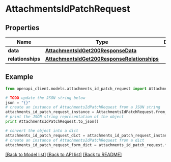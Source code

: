 # AttachmentsIdPatchRequest


## Properties
Name | Type | Description | Notes
------------ | ------------- | ------------- | -------------
**data** | [**AttachmentsIdGet200ResponseData**](AttachmentsIdGet200ResponseData.md) |  | [optional] 
**relationships** | [**AttachmentsIdGet200ResponseRelationships**](AttachmentsIdGet200ResponseRelationships.md) |  | [optional] 

## Example

```python
from openapi_client.models.attachments_id_patch_request import AttachmentsIdPatchRequest

# TODO update the JSON string below
json = "{}"
# create an instance of AttachmentsIdPatchRequest from a JSON string
attachments_id_patch_request_instance = AttachmentsIdPatchRequest.from_json(json)
# print the JSON string representation of the object
print AttachmentsIdPatchRequest.to_json()

# convert the object into a dict
attachments_id_patch_request_dict = attachments_id_patch_request_instance.to_dict()
# create an instance of AttachmentsIdPatchRequest from a dict
attachments_id_patch_request_form_dict = attachments_id_patch_request.from_dict(attachments_id_patch_request_dict)
```
[[Back to Model list]](../README.md#documentation-for-models) [[Back to API list]](../README.md#documentation-for-api-endpoints) [[Back to README]](../README.md)


